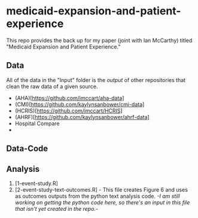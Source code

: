 # medicaid-expansion-and-patient-experience
This repo provides the back up for my paper (joint with Ian McCarthy) titled "Medicaid Expansion and Patient Experience."

## Data
All of the data in the "Input" folder is the *output* of other repositories that clean the raw data of a given source. 
- (AHA)[https://github.com/imccart/aha-data]
- (CMI)[https://github.com/kaylynsanbower/cmi-data]
- (HCRIS)[https://github.com/imccart/HCRIS]
- (AHRF)[https://github.com/kaylynsanbower/ahrf-data]
- Hospital Compare
- 



## Data-Code

## Analysis 
1. [1-event-study.R]
2. [2-event-study-text-outcomes.R] - This file creates Figure 6 and uses as outcomes outputs from the python text analysis code. *-I am still working on getting the python code here, so there's an input in this file that isn't yet created in the repo.*-
